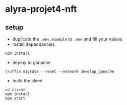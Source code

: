 # alyra-projet4-nft

## setup

- duplicate the `.env.example` to `.env` and fill your values
- install dependancies
```
npm install
```
- deploy to ganache 
```
truffle migrate --reset --network develop_ganache
```
- build the client
```
cd client
npm install
npm start
```